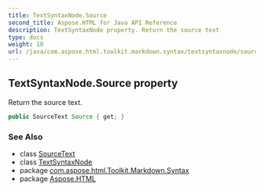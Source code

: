 ```yaml
---
title: TextSyntaxNode.Source
second_title: Aspose.HTML for Java API Reference
description: TextSyntaxNode property. Return the source text
type: docs
weight: 10
url: /java/com.aspose.html.toolkit.markdown.syntax/textsyntaxnode/source/
---
```

## TextSyntaxNode.Source property

Return the source text.

```java
public SourceText Source { get; }
```

### See Also

* class [SourceText](../../../com.aspose.html.toolkit.markdown.syntax.text/sourcetext/)
* class [TextSyntaxNode](../)
* package [com.aspose.html.Toolkit.Markdown.Syntax](../../textsyntaxnode/)
* package [Aspose.HTML](../../../)

